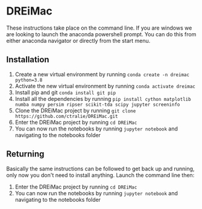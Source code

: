 # DREiMac

These instructions take place on the command line. If you are windows we are
looking to launch the anaconda powershell prompt. You can do this from either
anaconda navigator or directly from the start menu.

## Installation

1. Create a new virtual environment by running `conda create -n dreimac
   python=3.8`
2. Activate the new virtual environment by running `conda activate dreimac`
3. Install pip and git `conda install git pip`
4. Install all the dependencies by running `pip install cython matplotlib numba
   numpy persim ripser scikit-tda scipy jupyter screeninfo`
5. Clone the DREiMac project by running `git clone
   https://github.com/ctralie/DREiMac.git`
6. Enter the DREiMac project by running `cd DREiMac`
7. You can now run the notebooks by running `jupyter notebook` and navigating
   to the notebooks folder

## Returning

Basically the same instructions can be followed to get back up and running,
only now you don't need to install anything. Launch the command line then:

1. Enter the DREiMac project by running `cd DREiMac`
2. You can now run the notebooks by running `jupyter notebook` and navigating
   to the notebooks folder
